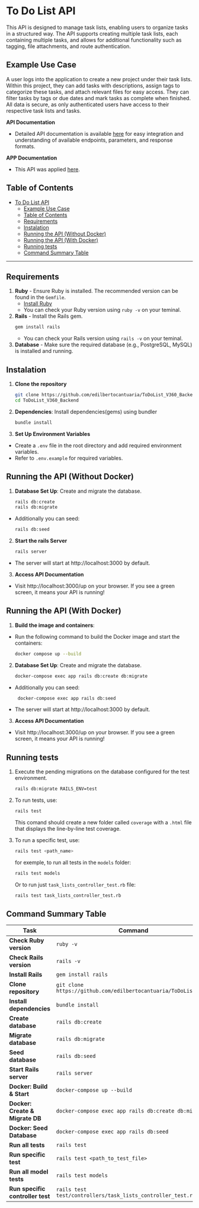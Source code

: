 # To Do List API

This API is designed to manage task lists, enabling users to organize tasks in a structured way. The API supports creating multiple task lists, each containing multiple tasks, and allows for additional functionality such as tagging, file attachments, and route authentication. 

## Example Use Case

A user logs into the application to create a new project under their task lists. Within this project, they can add tasks with descriptions, assign tags to categorize these tasks, and attach relevant files for easy access. They can filter tasks by tags or due dates and mark tasks as complete when finished. All data is secure, as only authenticated users have access to their respective task lists and tasks.

**API Documentation**
   - Detailed API documentation is available [here](doc/usage.md) for easy integration and understanding of available endpoints, parameters, and response formats.
     
**APP Documentation**  
   - This API was applied [here](https://github.com/edilbertocantuaria/to-do-list-v360-front).




## Table of Contents
- [To Do List API](#to-do-list-api)
  - [Example Use Case](#example-use-case)
  - [Table of Contents](#table-of-contents)
  - [Requirements](#requirements)
  - [Instalation](#instalation)
  - [Running the API (Without Docker)](#running-the-api-without-docker)
  - [Running the API (With Docker)](#running-the-api-with-docker)
  - [Running tests](#running-tests)
  - [Command Summary Table](#command-summary-table)


---

## Requirements

1. **Ruby** - Ensure Ruby is installed. The recommended version can be found in the `Gemfile`.
   - [Install Ruby](https://www.ruby-lang.org/en/documentation/installation/)
   - You can check your Ruby version using `ruby -v` on your teminal.
2. **Rails** - Install the Rails gem.
   ```bash
   gem install rails
   ```
   - You can check your Rails version using `rails -v` on your teminal.
3. **Database** - Make sure the required database (e.g., PostgreSQL, MySQL) is installed and running.

## Instalation 

1. **Clone the repository**
   ```bash
   git clone https://github.com/edilbertocantuaria/ToDoList_V360_Backend
   cd ToDoList_V360_Backend
   ``` 
2. **Dependencies**: Install dependencies(gems) using bundler
   ```bash
   bundle install
   ``` 
3. **Set Up Environment Variables**
 - Create a `.env` file in the root directory and add required environment variables.
 - Refer to `.env.example` for required variables.


## Running the API (Without Docker)
1. **Database Set Up**: Create and migrate the database.
    ```bash
   rails db:create
   rails db:migrate
    ```
- Additionally you can seed:
  ```bash
  rails db:seed
  ```

2. **Start the rails Server**
   ```bash
   rails server
   ``` 
- The server will start at http://localhost:3000 by default.
3. **Access API Documentation**
- Visit http://localhost:3000/up on your browser. If you see a green screen, it means your API is running!

## Running the API (With Docker)

1. **Build the image and containers**: 
- Run the following command to build the Docker image and start the containers:
    ```bash
   docker compose up --build
    ```

2. **Database Set Up**: Create and migrate the database.
    ```bash
   docker-compose exec app rails db:create db:migrate
    ```
- Additionally you can seed:
  ```bash
   docker-compose exec app rails db:seed
  ```
- The server will start at http://localhost:3000 by default.
  
3. **Access API Documentation**
- Visit http://localhost:3000/up on your browser. If you see a green screen, it means your API is running!

## Running tests
1. Execute the pending migrations on the database configured for the test environment.
   ```bash
   rails db:migrate RAILS_ENV=test
   ```
2. To run tests, use:
    ```bash 
   rails test
    ```
    This comand should create a new folder called `coverage` with a `.html` file that displays the line-by-line test coverage. 

3. To run a specific test, use:
    ```bash 
   rails test <path_name>
    ```
    for exemple, to run all tests in the `models` folder:
    ```bash 
   rails test models
    ```
    Or to run just `task_lists_controller_test.rb` file: 
    ```bash 
   rails test task_lists_controller_test.rb
    ```

## Command Summary Table


| Task                              | Command                                                                                       |
|-----------------------------------|-----------------------------------------------------------------------------------------------|
| **Check Ruby version**            | `ruby -v`                                                                                    |
| **Check Rails version**           | `rails -v`                                                                                   |
| **Install Rails**                 | `gem install rails`                                                                          |
| **Clone repository**              | `git clone https://github.com/edilbertocantuaria/ToDoList_V360`                               |
| **Install dependencies**          | `bundle install`                                                                             |
| **Create database**               | `rails db:create`                                                                            |
| **Migrate database**              | `rails db:migrate`                                                                           |
| **Seed database**                 | `rails db:seed`                                                                              |
| **Start Rails server**            | `rails server`                                                                               |
| **Docker: Build & Start**         | `docker-compose up --build`                                                                  |
| **Docker: Create & Migrate DB**   | `docker-compose exec app rails db:create db:migrate`                                         |
| **Docker: Seed Database**         | `docker-compose exec app rails db:seed`                                                      |
| **Run all tests**                 | `rails test`                                                                                 |
| **Run specific test**             | `rails test <path_to_test_file>`                                                             |
| **Run all model tests**           | `rails test models`                                                                          |
| **Run specific controller test**  | `rails test test/controllers/task_lists_controller_test.rb`                                  |
